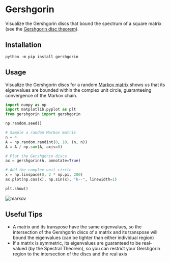 # Gershgorin
Visualize the Gershgorin discs that bound the spectrum of a square matrix (see the [Gershgorin disc theorem](https://en.wikipedia.org/wiki/Gershgorin_circle_theorem)).

## Installation

```
python -m pip install gershgorin
```

## Usage
Visualize the Gershgorin discs for a random [Markov matrix](https://en.wikipedia.org/wiki/Stochastic_matrix) shows us that its eigenvalues are bounded within the complex unit circle, guaranteeing convergence of the Markov chain.

```python
import numpy as np
import matplotlib.pyplot as plt
from gershgorin import gershgorin

np.random.seed()

# Sample a random Markov matrix
n = 4
A = np.random.randint(0, 10, (n, n))
A = A / np.sum(A, axis=0)

# Plot the Gershgorin discs
ax = gershgorin(A, annotate=True)

# Add the complex unit circle
x = np.linspace(0, 2 * np.pi, 200)
ax.plot(np.cos(x), np.sin(x), "k--", linewidth=1)

plt.show()
```

![markov](https://user-images.githubusercontent.com/29757116/157113695-117246b1-5f82-46db-90a7-536850769a4d.png)

## Useful Tips
- A matrix and its transpose have the same eigenvalues, so the intersection of the Gershgorin discs of a matrix and its transpose will bound the eigenvalues (can be tighter than either individual region)
- If a matrix is symmetric, its eigenvalues are guaranteed to be real-valued (by the Spectral Theorem), so you can restrict your Gershgorin region to the intersection of the discs and the real axis
